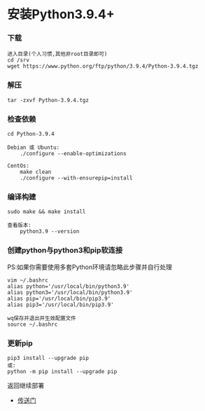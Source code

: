 # 安装Python3.9.4+

### 下载

```shell
进入目录(个人习惯,其他非root目录即可)
cd /srv
wget https://www.python.org/ftp/python/3.9.4/Python-3.9.4.tgz
```

### 解压

```shell
tar -zxvf Python-3.9.4.tgz
```

### 检查依赖

```shell
cd Python-3.9.4
    
Debian 或 Ubuntu:
    ./configure --enable-optimizations
    
CentOs:
    make clean
    ./configure --with-ensurepip=install
```

### 编译构建

```shell
sudo make && make install
```

```shell
查看版本:
    python3.9 --version
```

### 创建python与python3和pip软连接

PS:如果你需要使用多套Python环境请忽略此步骤并自行处理

```shell
vim ~/.bashrc
alias python='/usr/local/bin/python3.9'
alias python3='/usr/local/bin/python3.9'
alias pip='/usr/local/bin/pip3.9'
alias pip3='/usr/local/bin/pip3.9'

wq保存并退出并生效配置文件
source ~/.bashrc
```

### 更新pip

```shell
pip3 install --upgrade pip
或:
python -m pip install --upgrade pip
```

返回继续部署

- [传送门](./README.md)

